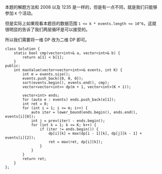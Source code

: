 本题的解题方法和 2008 以及 1235 是一样的，但是有一点不同，就是我们只能够参加 `K` 个活动。

但是实际上如果观看本题目的数据范围 `1 <= k * events.length <= 10^6`，这就很明显的告诉了我们两层循环是可以接受的。

所以我们需要将一维 DP 改为二维 DP 即可。

```
class Solution {
    static bool cmp(vector<int>& a, vector<int>& b) {
        return a[1] < b[1];
    }
public:
    int maxValue(vector<vector<int>>& events, int K) {
        int m = events.size();
        events.push_back({0, 0, 0});
        sort(events.begin(), events.end(), cmp);
        vector<vector<int>> dp(m + 1, vector<int>(K + 1));
        
        vector<int> ends;
        for (auto e : events) ends.push_back(e[1]);
        int ret = 0;
        for (int i = 1; i <= m; i++) {
            auto iter = lower_bound(ends.begin(), ends.end(), events[i][0]);
            int j = prev(iter) - ends.begin();
            for (int k = 1; k <= K; k++) {   
                if (iter != ends.begin()) {
                    dp[i][k] = max(dp[i - 1][k], dp[j][k - 1] + events[i][2]);
                    ret = max(ret, dp[i][k]);
                }
            }
        }
        return ret;
    }
};
```